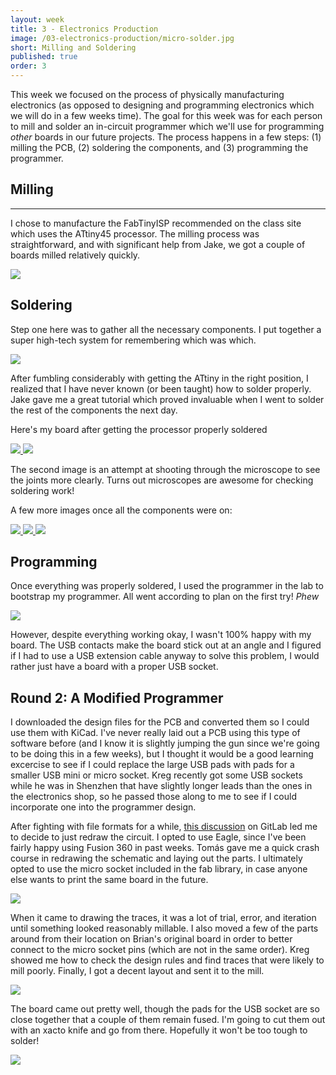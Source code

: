 ```yaml
---
layout: week
title: 3 - Electronics Production
image: /03-electronics-production/micro-solder.jpg
short: Milling and Soldering
published: true
order: 3
---
```


This week we focused on the process of physically manufacturing electronics (as opposed to designing and programming electronics which we will do in a few weeks time). The goal for this week was for each person to mill and solder an in-circuit programmer which we'll use for programming _other_ boards in our future projects. The process happens in a few steps: (1) milling the PCB, (2) soldering the components, and (3) programming the programmer.

## Milling
<hr class="title-underline">

I chose to manufacture the FabTinyISP recommended on the class site which uses the ATtiny45 processor. The milling process was straightforward, and with significant help from Jake, we got a couple of boards milled relatively quickly.

<div class="row media-row">
  <a class="col-md-4 col-md-offset-4 col-sm-6 col-sm-offset-3 col-xs-12" href="{{ "/03-electronics-production/milled-pcb.jpg" | prepend: site.imgurl }}" data-toggle="lightbox" data-gallery="week-gallery">
    <img src="{{ "/03-electronics-production/milled-pcb.jpg" | prepend: site.imgurl }}">
  </a>
</div>

## Soldering

Step one here was to gather all the necessary components. I put together a super high-tech system for remembering which was which.

<div class="row media-row">
  <a class="col-md-4 col-md-offset-4 col-sm-6 col-sm-offset-3 col-xs-12" href="{{ "/03-electronics-production/paper-towel.jpg" | prepend: site.imgurl }}" data-toggle="lightbox" data-gallery="week-gallery">
    <img src="{{ "/03-electronics-production/paper-towel.jpg" | prepend: site.imgurl }}">
  </a>
</div>

After fumbling considerably with getting the ATtiny in the right position, I realized that I have never known (or been taught) how to solder properly. Jake gave me a great tutorial which proved invaluable when I went to solder the rest of the components the next day.

Here's my board after getting the processor properly soldered

<div class="row media-row">
  <a class="col-md-4 col-md-offset-2 col-sm-6 col-xs-12" href="{{ "/03-electronics-production/soldered-attiny.jpg" | prepend: site.imgurl }}" data-toggle="lightbox" data-gallery="week-gallery">
    <img src="{{ "/03-electronics-production/soldered-attiny.jpg" | prepend: site.imgurl }}">
  </a>
  <a class="col-md-4 col-sm-6 col-xs-12" href="{{ "/03-electronics-production/attiny-micro.jpg" | prepend: site.imgurl }}" data-toggle="lightbox" data-gallery="week-gallery">
    <img src="{{ "/03-electronics-production/attiny-micro.jpg" | prepend: site.imgurl }}">
  </a>
</div>

The second image is an attempt at shooting through the microscope to see the joints more clearly. Turns out microscopes are awesome for checking soldering work!

A few more images once all the components were on:

<div class="row media-row">
  <a class="col-md-4 col-sm-6 col-xs-12" href="{{ "/03-electronics-production/soldered-1.jpg" | prepend: site.imgurl }}" data-toggle="lightbox" data-gallery="week-gallery">
    <img src="{{ "/03-electronics-production/soldered-1.jpg" | prepend: site.imgurl }}">
  </a>
  <a class="col-md-4 col-sm-6 col-xs-12" href="{{ "/03-electronics-production/soldered-2.jpg" | prepend: site.imgurl }}" data-toggle="lightbox" data-gallery="week-gallery">
    <img src="{{ "/03-electronics-production/soldered-2.jpg" | prepend: site.imgurl }}">
  </a>
  <a class="col-md-4 col-sm-6 col-xs-12" href="{{ "/03-electronics-production/soldered-3.jpg" | prepend: site.imgurl }}" data-toggle="lightbox" data-gallery="week-gallery">
    <img src="{{ "/03-electronics-production/soldered-3.jpg" | prepend: site.imgurl }}">
  </a>
</div>

## Programming

Once everything was properly soldered, I used the programmer in the lab to bootstrap my programmer. All went according to plan on the first try! *Phew*

<div class="row media-row">
  <a class="col-md-4 col-md-offset-4 col-sm-6 col-sm-offset-3 col-xs-12" href="{{ "/03-electronics-production/avrdude.jpg" | prepend: site.imgurl }}" data-toggle="lightbox" data-gallery="week-gallery">
    <img src="{{ "/03-electronics-production/avrdude.jpg" | prepend: site.imgurl }}">
  </a>
</div>

However, despite everything working okay, I wasn't 100% happy with my board. The USB contacts make the board stick out at an angle and I figured if I had to use a USB extension cable anyway to solve this problem, I would rather just have a board with a proper USB socket.

## Round 2: A Modified Programmer

I downloaded the design files for the PCB and converted them so I could use them with KiCad. I've never really laid out a PCB using this type of software before (and I know it is slightly jumping the gun since we're going to be doing this in a few weeks), but I thought it would be a good learning excercise to see if I could replace the large USB pads with pads for a smaller USB mini or micro socket. Kreg recently got some USB sockets while he was in Shenzhen that have slightly longer leads than the ones in the electronics shop, so he passed those along to me to see if I could incorporate one into the programmer design.

After fighting with file formats for a while, [this discussion](https://gitlab.cba.mit.edu/classes/863.17/site/issues/15) on GitLab led me to decide to just redraw the circuit. I opted to use Eagle, since I've been fairly happy using Fusion 360 in past weeks. Tom&aacute;s gave me a quick crash course in redrawing the schematic and laying out the parts. I ultimately opted to use the micro socket included in the fab library, in case anyone else wants to print the same board in the future.

<div class="row media-row">
  <a class="col-md-4 col-md-offset-4 col-sm-6 col-sm-offset-3 col-xs-12" href="{{ "/03-electronics-production/new-schematic.jpg" | prepend: site.imgurl }}" data-toggle="lightbox" data-gallery="week-gallery">
    <img src="{{ "/03-electronics-production/new-schematic.jpg" | prepend: site.imgurl }}">
  </a>
</div>

When it came to drawing the traces, it was a lot of trial, error, and iteration until something looked reasonably millable. I also moved a few of the parts around from their location on Brian's original board in order to better connect to the micro socket pins (which are not in the same order). Kreg showed me how to check the design rules and find traces that were likely to mill poorly. Finally, I got a decent layout and sent it to the mill.

<div class="row media-row">
  <a class="col-md-4 col-md-offset-4 col-sm-6 col-sm-offset-3 col-xs-12" href="{{ "/03-electronics-production/new-layout.jpg" | prepend: site.imgurl }}" data-toggle="lightbox" data-gallery="week-gallery">
    <img src="{{ "/03-electronics-production/new-layout.jpg" | prepend: site.imgurl }}">
  </a>
</div>

The board came out pretty well, though the pads for the USB socket are so close together that a couple of them remain fused. I'm going to cut them out with an xacto knife and go from there. Hopefully it won't be too tough to solder!

<div class="row media-row">
  <a class="col-md-4 col-md-offset-4 col-sm-6 col-sm-offset-3 col-xs-12" href="{{ "/03-electronics-production/new-board.jpg" | prepend: site.imgurl }}" data-toggle="lightbox" data-gallery="week-gallery">
    <img src="{{ "/03-electronics-production/new-board.jpg" | prepend: site.imgurl }}">
  </a>
</div>
